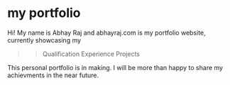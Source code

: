 # my portfolio

Hi! My name is Abhay Raj and abhayraj.com is my portfolio website, currently showcasing my 
>> Qualification
>> Experience
>> Projects

This personal portfolio is in making. 
I will be more than happy to share my achievments in the near future.